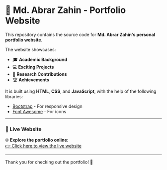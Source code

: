 # 🌟 **Md. Abrar Zahin - Portfolio Website**  

This repository contains the source code for **Md. Abrar Zahin's personal portfolio website**.  

The website showcases:  
- 🎓 **Academic Background**  
- 💻 **Exciting Projects**  
- 🔬 **Research Contributions**  
- 🏆 **Achievements**  

It is built using **HTML**, **CSS**, and **JavaScript**, with the help of the following libraries:  
- [Bootstrap](https://getbootstrap.com/) - For responsive design  
- [Font Awesome](https://fontawesome.com/) - For icons  

---

### 🚀 **Live Website**  

🌐 **Explore the portfolio online:**  
[👉 Click here to view the live website](https://abrarzahin247.github.io/)  

---  

Thank you for checking out the portfolio! 🎉  
